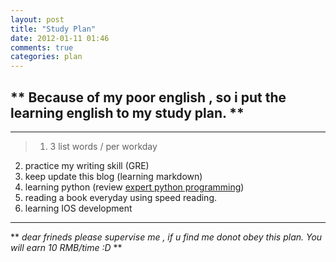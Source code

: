 ```yaml
---
layout: post
title: "Study Plan"
date: 2012-01-11 01:46
comments: true
categories: plan
---
```

** Because of my poor english , so i put the learning english to my study plan. **
----------

* * * * *

>   1. 3 list words / per workday
   2. practice my writing skill (GRE)
   3. keep update this blog (learning markdown)
   4. learning python (review [expert python programming](http://www.ppurl.com/2009/03/expert-python-programming-best-practices-for-designing-coding-and-distributing-your-python-software.html))
   5. reading a book everyday using speed reading.
   6. learning IOS development

* * * * *

** *dear frineds please supervise me , if u find me donot obey this plan. You will earn 10 RMB/time :D* **
